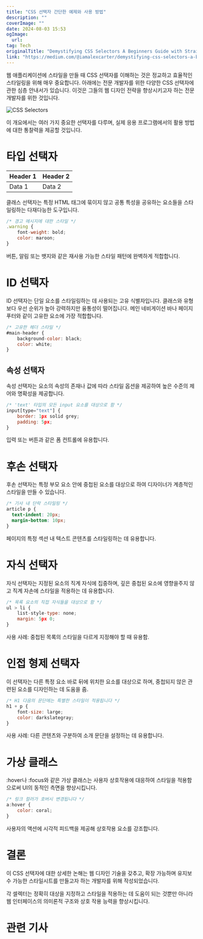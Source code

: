 ```yaml
---
title: "CSS 선택자 간단한 예제와 사용 방법"
description: ""
coverImage: ""
date: 2024-08-03 15:53
ogImage: 
  url: 
tag: Tech
originalTitle: "Demystifying CSS Selectors A Beginners Guide with Straightforward Examples"
link: "https://medium.com/@iamalexcarter/demystifying-css-selectors-a-beginners-guide-with-straightforward-examples-eaf541077fb9"
---
```




웹 애플리케이션에 스타일을 만들 때 CSS 선택자를 이해하는 것은 정교하고 효율적인 스타일링을 위해 매우 중요합니다. 아래에는 전문 개발자를 위한 다양한 CSS 선택자에 관한 심층 안내서가 있습니다. 이것은 그들의 웹 디자인 전략을 향상시키고자 하는 전문 개발자를 위한 것입니다.

![CSS Selectors](/assets/img/DemystifyingCSSSelectorsABeginnersGuidewithStraightforwardExamples_0.png)

이 개요에서는 여러 가지 중요한 선택자를 다루며, 실제 응용 프로그램에서의 활용 방법에 대한 통찰력을 제공할 것입니다.

# 타입 선택자

<div class="content-ad"></div>

| Header 1 | Header 2 |
| -------- | -------- |
| Data 1   | Data 2   |

<div class="content-ad"></div>

클래스 선택자는 특정 HTML 태그에 묶이지 않고 공통 특성을 공유하는 요소들을 스타일링하는 다재다능한 도구입니다.

```js
/* 경고 메시지에 대한 스타일 */
.warning {
    font-weight: bold;
    color: maroon;
}
```

버튼, 알림 또는 뱃지와 같은 재사용 가능한 스타일 패턴에 완벽하게 적합합니다.

# ID 선택자

<div class="content-ad"></div>

ID 선택자는 단일 요소를 스타일링하는 데 사용되는 고유 식별자입니다. 클래스와 유형보다 우선 순위가 높아 강력하지만 융통성이 떨어집니다. 메인 네비게이션 바나 페이지 푸터와 같이 고유한 요소에 가장 적합합니다.

```js
/* 고유한 헤더 스타일 */
#main-header {
    background-color: black;
    color: white;
}
```

## 속성 선택자

속성 선택자는 요소의 속성의 존재나 값에 따라 스타일 옵션을 제공하여 높은 수준의 제어와 명확성을 제공합니다.

<div class="content-ad"></div>

```js
/* 'text' 타입의 모든 input 요소를 대상으로 함 */
input[type="text"] {
    border: 1px solid grey;
    padding: 5px;
}
```

입력 또는 버튼과 같은 폼 컨트롤에 유용합니다.

# 후손 선택자

후손 선택자는 특정 부모 요소 안에 중첩된 요소를 대상으로 하여 디자이너가 계층적인 스타일을 만들 수 있습니다.

<div class="content-ad"></div>

```css
/* 기사 내 단락 스타일링 */
article p {
  text-indent: 20px;
  margin-bottom: 10px;
}
```

페이지의 특정 섹션 내 텍스트 콘텐츠를 스타일링하는 데 유용합니다.

# 자식 선택자

자식 선택자는 지정된 요소의 직계 자식에 집중하며, 깊은 중첩된 요소에 영향을주지 않고 직계 자손에 스타일을 적용하는 데 유용합니다.

<div class="content-ad"></div>

```js
/* 목록 요소의 직접 자식들을 대상으로 함 */
ul > li {
    list-style-type: none;
    margin: 5px 0;
}
```

사용 사례: 중첩된 목록의 스타일을 다르게 지정해야 할 때 유용함.

# 인접 형제 선택자

이 선택자는 다른 특정 요소 바로 뒤에 위치한 요소를 대상으로 하며, 중첩되지 않은 관련된 요소를 디자인하는 데 도움을 줌.

<div class="content-ad"></div>

```js
/* H1 다음의 문단에는 특별한 스타일이 적용됩니다 */
h1 + p {
    font-size: large;
    color: darkslategray;
}
```

사용 사례: 다른 콘텐츠와 구분하여 소개 문단을 설정하는 데 유용합니다.

# 가상 클래스

:hover나 :focus와 같은 가상 클래스는 사용자 상호작용에 대응하여 스타일을 적용함으로써 UI의 동적인 측면을 향상시킵니다.

<div class="content-ad"></div>

```js
/* 링크 컬러가 호버시 변경됩니다 */
a:hover {
    color: coral;
}
```

사용자의 액션에 시각적 피드백을 제공해 상호작용 요소를 강조합니다.

# 결론

이 CSS 선택자에 대한 상세한 논해는 웹 디자인 기술을 갖추고, 확장 가능하며 유지보수 가능한 스타일시트를 만들고자 하는 개발자를 위해 작성되었습니다.

<div class="content-ad"></div>

각 셀렉터는 정확히 대상을 지정하고 스타일을 적용하는 데 도움이 되는 것뿐만 아니라 웹 인터페이스의 의미론적 구조와 상호 작용 능력을 향상시킵니다.

# 관련 기사
